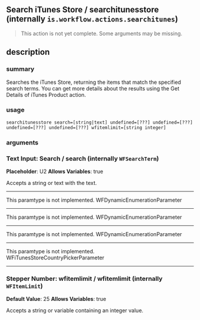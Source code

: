 
## Search iTunes Store / searchitunesstore (internally `is.workflow.actions.searchitunes`)

> This action is not yet complete. Some arguments may be missing.



## description
### summary
Searches the iTunes Store, returning the items that match the specified search terms. You can get more details about the results using the Get Details of iTunes Product action.


### usage
`searchitunesstore search=[string|text] undefined=[???] undefined=[???] undefined=[???] undefined=[???] wfitemlimit=[string integer]`

### arguments
### Text Input: Search / search (internally `WFSearchTerm`)
**Placeholder**: U2
**Allows Variables**: true


Accepts a string 
or text
with the text.

---

This paramtype is not implemented. WFDynamicEnumerationParameter

---

This paramtype is not implemented. WFDynamicEnumerationParameter

---

This paramtype is not implemented. WFDynamicEnumerationParameter

---

This paramtype is not implemented. WFiTunesStoreCountryPickerParameter

---

### Stepper Number: wfitemlimit / wfitemlimit (internally `WFItemLimit`)
**Default Value**: 25
**Allows Variables**: true


Accepts a string 
or variable
containing an integer value.
